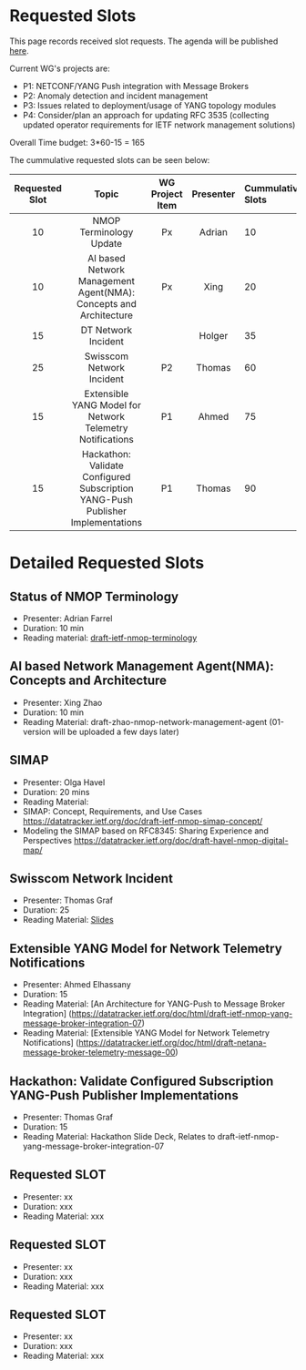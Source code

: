 # Requested Slots

This page records received slot requests. The agenda will be published [here](https://github.com/ietf-wg-nmop/IETF-Meetings/blob/main/122/agenda.md).

Current WG's projects are:

* P1: NETCONF/YANG Push integration with Message Brokers
* P2: Anomaly detection and incident management
* P3: Issues related to deployment/usage of YANG topology modules
* P4: Consider/plan an approach for updating RFC 3535 (collecting updated operator requirements for IETF network management solutions)

Overall Time budget: 3*60-15 = 165

The cummulative requested slots can be seen below:

| Requested Slot          | Topic              | WG Project Item| Presenter | Cummulative Slots   | In Person   | Granted Status|
|:-------------:|:-----------------:|:-----:|:-----:|:----------------|:--------|:--------|
| 10 | NMOP Terminology Update | Px | Adrian | 10    |  | OK/NOK  |
| 10 | AI based Network Management Agent(NMA): Concepts and Architecture | Px | Xing | 20    | Yes| OK/NOK  |
| 15 | DT Network Incident |  | Holger | 35    | Yes| OK/NOK  |
| 25 | Swisscom Network Incident | P2  | Thomas | 60    | Yes| OK/NOK  |
| 15 | Extensible YANG Model for Network Telemetry Notifications | P1  | Ahmed | 75    | No | OK/NOK  |
| 15 | Hackathon: Validate Configured Subscription YANG-Push Publisher Implementations | P1  | Thomas | 90   | Yes| OK/NOK  |

# Detailed Requested Slots

## Status of NMOP Terminology

* Presenter: 	Adrian Farrel 
* Duration: 10 min
* Reading material: [draft-ietf-nmop-terminology](https://datatracker.ietf.org/doc/draft-ietf-nmop-terminology/)

## AI based Network Management Agent(NMA): Concepts and Architecture

 * Presenter: Xing Zhao
 * Duration: 10 min
 * Reading Material: draft-zhao-nmop-network-management-agent (01-version will be uploaded a few days later)

## SIMAP

 * Presenter: Olga Havel
 * Duration: 20 mins
 * Reading Material:
  * SIMAP: Concept, Requirements, and Use Cases https://datatracker.ietf.org/doc/draft-ietf-nmop-simap-concept/
  * Modeling the SIMAP based on RFC8345: Sharing Experience and Perspectives https://datatracker.ietf.org/doc/draft-havel-nmop-digital-map/

## Swisscom Network Incident

 * Presenter: Thomas Graf
 * Duration: 25
 * Reading Material: [Slides](https://github.com/network-analytics/ietf-network-analytics-document-status/blob/main/122/NMOP/nmop-interim-swisscom-network-analytics-network-incident-postmortem.pdf)

## Extensible YANG Model for Network Telemetry Notifications

 * Presenter: Ahmed Elhassany
 * Duration: 15
 * Reading Material: [An Architecture for YANG-Push to Message Broker Integration] (https://datatracker.ietf.org/doc/html/draft-ietf-nmop-yang-message-broker-integration-07)
 * Reading Material: [Extensible YANG Model for Network Telemetry Notifications] (https://datatracker.ietf.org/doc/html/draft-netana-message-broker-telemetry-message-00)

## Hackathon: Validate Configured Subscription YANG-Push Publisher Implementations

* Presenter: Thomas Graf
* Duration: 15
* Reading Material: Hackathon Slide Deck, Relates to draft-ietf-nmop-yang-message-broker-integration-07

## Requested SLOT

 * Presenter: xx
 * Duration: xxx
 * Reading Material: xxx

## Requested SLOT

 * Presenter: xx
 * Duration: xxx
 * Reading Material: xxx

## Requested SLOT

 * Presenter: xx
 * Duration: xxx
 * Reading Material: xxx
